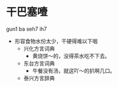 # 干巴塞噎
gun1 ba seh7 ih7
+ 形容食物水份太少，干硬得难以下咽
  * 兴化方言词典
    - 黄烧饼～的，没得茶水吃不下去。
  * 东台方言词典
    - 午餐没有汤，就这吖～的扒啊几口。
  * 泰兴方言辞典

